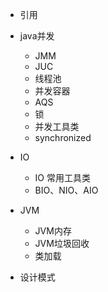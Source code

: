 
- 引用
- java并发
	- JMM 
	- JUC
	- 线程池
	- 并发容器
	- AQS
	- 锁
	- 并发工具类
	- synchronized

- IO
	- IO 常用工具类
	- BIO、NIO、AIO 
- JVM
	- JVM内存
	- JVM垃圾回收
	- 类加载

- 设计模式